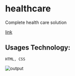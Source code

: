 # healthcare

Complete health care solution

[link](https://totalhealthcare.netlify.app/ "total health care")

## Usages Technology:

```
HTML, CSS

```

![output](https://github.com/SudhanshuModi/fsjs/assets/87432653/4a53d3ad-c066-4cc6-a3cd-0184e5df6af2)
